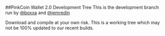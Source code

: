 ##PinkCoin Wallet 2.0 Development Tree
This is the development branch run by <a href="https://twitter.com/boxxa">@boxxa</a> and <a href="https://twitter.com/jemredin">@jemredin</a>

Download and compile at your own risk. This is a working tree which may not be 100% updated to our recent builds.
